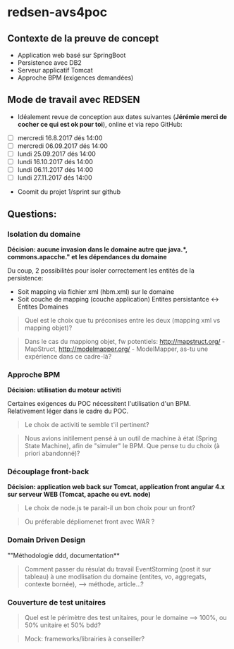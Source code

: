 # redsen-avs4poc

## Contexte de la preuve de concept
* Application web basé sur SpringBoot
* Persistence avec DB2
* Serveur applicatif Tomcat
* Approche BPM (exigences demandées)

## Mode de travail avec REDSEN
* Idéalement revue de conception aux dates suivantes (**Jérémie merci de cocher ce qui est ok pour toi**), online et via repo GitHub:

- [ ] mercredi 16.8.2017 dés 14:00
- [ ] mercredi 06.09.2017 dés 14:00
- [ ] lundi 25.09.2017 dés 14:00
- [ ] lundi 16.10.2017 dés 14:00
- [ ] lundi 06.11.2017 dés 14:00
- [ ] lundi 27.11.2017 dés 14:00

* Coomit du projet 1/sprint sur github 


## Questions:

### Isolation du domaine
**Décision: aucune invasion dans le domaine autre que java.*, commons.apacche." et les dépendances du domaine**

Du coup, 2 possibilités pour isoler correctement les entités de la persistence:
* Soit mapping via fichier xml (hbm.xml) sur le domaine
* Soit couche de mapping (couche application) Entites persistantce <-> Entites Domaines 

> Quel est le choix que tu préconises entre les deux (mapping xml vs mapping objet)?

> Dans le cas du mappiong objet, fw potentiels: http://mapstruct.org/ - MapStruct, http://modelmapper.org/ - ModelMapper, as-tu une expérience dans ce cadre-là?

### Approche BPM
**Décision: utilisation du moteur activiti**

Certaines exigences du POC nécessitent l'utilisation d'un BPM. Relativement léger dans le cadre du POC.

> Le choix de activiti te semble t'il pertinent?

> Nous avions initilement pensé à un outil de machine à état (Spring State Machine), afin de "simuler" le BPM. Que pense tu du choix (à priori abandonné)?

### Découplage front-back
**Décision: application web back sur Tomcat, application front angular 4.x sur serveur WEB (Tomcat, apache ou evt. node)**

> Le choix de node.js te parait-il un bon choix pour un front?

> Ou préferable dépliomenet front avec WAR ?

### Domain Driven Design
""Méthodologie ddd, documentation**

> Comment passer du résulat du travail EventStorming (post it sur tableau) à une modlisation du domaine (entites, vo, aggregats, contexte bornée), --> méthode, article...?

### Couverture de test unitaires

> Quel est le périmètre des test unitaires, pour le domaine --> 100%, ou 50% unitaire et 50% bdd?

> Mock: frameworks/librairies à conseiller?
